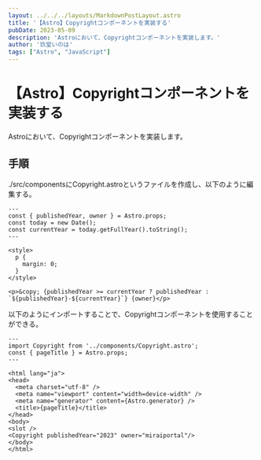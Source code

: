 ```yaml
---
layout: ../../../layouts/MarkdownPostLayout.astro
title: '【Astro】Copyrightコンポーネントを実装する'
pubDate: 2023-05-09
description: 'Astroにおいて、Copyrightコンポーネントを実装します。'
author: '玖堂いのは'
tags: ["Astro", "JavaScript"]
---
```


# 【Astro】Copyrightコンポーネントを実装する
Astroにおいて、Copyrightコンポーネントを実装します。

## 手順
./src/componentsにCopyright.astroというファイルを作成し、以下のように編集する。
```
---
const { publishedYear, owner } = Astro.props;
const today = new Date();
const currentYear = today.getFullYear().toString();
---

<style>
  p {
    margin: 0;
  }
</style>

<p>&copy; {publishedYear >= currentYear ? publishedYear : `${publishedYear}-${currentYear}`} {owner}</p>
```

以下のようにインポートすることで、Copyrightコンポーネントを使用することができる。
```
---
import Copyright from '../components/Copyright.astro';
const { pageTitle } = Astro.props;
---

<html lang="ja">
<head>
  <meta charset="utf-8" />
  <meta name="viewport" content="width=device-width" />
  <meta name="generator" content={Astro.generator} />
  <title>{pageTitle}</title>
</head>
<body>
<slot />
<Copyright publishedYear="2023" owner="miraiportal"/>
</body>
</html>
```
